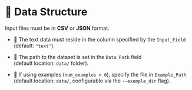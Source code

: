 # 🧾 Data Structure

Input files must be in **CSV** or **JSON** format.

- 📄 The text data must reside in the column specified by the `Input_Field`  
  (default: `"text"`).

- 📂 The path to the dataset is set in the `Data_Path` field  
  (default location: `data/` folder).

- 🔁 If using examples (`num_examples > 0`), specify the file in `Example_Path`  
  (default location: `data/`, configurable via the `--example_dir` flag).
